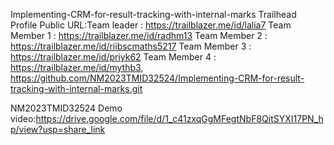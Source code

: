  Implementing-CRM-for-result-tracking-with-internal-marks
Trailhead Profile Public URL:Team leader : https://trailblazer.me/id/lalia7
Team Member 1 : https://trailblazer.me/id/radhm13
Team Member 2 : https://trailblazer.me/id/riibscmaths5217
Team Member 3 : https://trailblazer.me/id/priyk62
Team Member 4 : https://trailblazer.me/id/mythb3,
https://github.com/NM2023TMID32524/Implementing-CRM-for-result-tracking-with-internal-marks.git

NM2023TMID32524 Demo video:https://drive.google.com/file/d/1_c41zxqGgMFegtNbF8QitSYXI17PN_hp/view?usp=share_link

